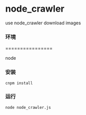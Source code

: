 # node_crawler
use node_crawler download images

### 环境
================

node

### 安装
```
cnpm install
```
### 运行
```
node node_crawler.js
```
